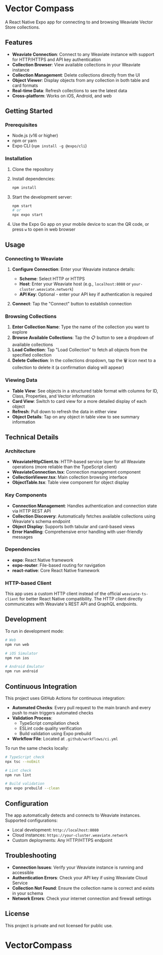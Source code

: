 # Vector Compass

A React Native Expo app for connecting to and browsing Weaviate Vector Store collections.

## Features

- **Weaviate Connection**: Connect to any Weaviate instance with support for HTTP/HTTPS and API key authentication
- **Collection Browser**: View available collections in your Weaviate instance
- **Collection Management**: Delete collections directly from the UI
- **Object Viewer**: Display objects from any collection in both table and card formats
- **Real-time Data**: Refresh collections to see the latest data
- **Cross-platform**: Works on iOS, Android, and web

## Getting Started

### Prerequisites

- Node.js (v16 or higher)
- npm or yarn
- Expo CLI (`npm install -g @expo/cli`)

### Installation

1. Clone the repository

2. Install dependencies:

   ```bash
   npm install
   ```

3. Start the development server:

   ```bash
   npm start
   # or
   npx expo start
   ```

4. Use the Expo Go app on your mobile device to scan the QR code, or press `w` to open in web browser

## Usage

### Connecting to Weaviate

1. **Configure Connection**: Enter your Weaviate instance details:
   - **Scheme**: Select HTTP or HTTPS
   - **Host**: Enter your Weaviate host (e.g., `localhost:8080` or `your-cluster.weaviate.network`)
   - **API Key**: Optional - enter your API key if authentication is required

2. **Connect**: Tap the "Connect" button to establish connection

### Browsing Collections

1. **Enter Collection Name**: Type the name of the collection you want to explore
2. **Browse Available Collections**: Tap the 📋 button to see a dropdown of available collections
3. **Load Collection**: Tap "Load Collection" to fetch all objects from the specified collection
4. **Delete Collection**: In the collections dropdown, tap the 🗑️ icon next to a collection to delete it (a confirmation dialog will appear)

### Viewing Data

- **Table View**: See objects in a structured table format with columns for ID, Class, Properties, and Vector information
- **Card View**: Switch to card view for a more detailed display of each object
- **Refresh**: Pull down to refresh the data in either view
- **Object Details**: Tap on any object in table view to see summary information

## Technical Details

### Architecture

- **WeaviateHttpClient.ts**: HTTP-based service layer for all Weaviate operations (more reliable than the TypeScript client)
- **WeaviateConnection.tsx**: Connection management component
- **CollectionViewer.tsx**: Main collection browsing interface
- **ObjectTable.tsx**: Table view component for object display

### Key Components

- **Connection Management**: Handles authentication and connection state via HTTP REST API
- **Collection Discovery**: Automatically fetches available collections using Weaviate's schema endpoint
- **Object Display**: Supports both tabular and card-based views
- **Error Handling**: Comprehensive error handling with user-friendly messages

### Dependencies

- **expo**: React Native framework
- **expo-router**: File-based routing for navigation
- **react-native**: Core React Native framework

### HTTP-based Client

This app uses a custom HTTP client instead of the official `weaviate-ts-client` for better React Native compatibility. The HTTP client directly communicates with Weaviate's REST API and GraphQL endpoints.

## Development

To run in development mode:

```bash
# Web
npm run web

# iOS Simulator
npm run ios

# Android Emulator
npm run android
```

## Continuous Integration

This project uses GitHub Actions for continuous integration:

- **Automated Checks**: Every pull request to the main branch and every push to main triggers automated checks
- **Validation Process**:
  - TypeScript compilation check
  - ESLint code quality verification
  - Build validation using Expo prebuild
- **Workflow File**: Located at `.github/workflows/ci.yml`

To run the same checks locally:

```bash
# TypeScript check
npx tsc --noEmit

# Lint check
npm run lint

# Build validation
npx expo prebuild --clean
```

## Configuration

The app automatically detects and connects to Weaviate instances. Supported configurations:

- Local development: `http://localhost:8080`
- Cloud instances: `https://your-cluster.weaviate.network`
- Custom deployments: Any HTTP/HTTPS endpoint

## Troubleshooting

- **Connection Issues**: Verify your Weaviate instance is running and accessible
- **Authentication Errors**: Check your API key if using Weaviate Cloud Service
- **Collection Not Found**: Ensure the collection name is correct and exists in your schema
- **Network Errors**: Check your internet connection and firewall settings

## License

This project is private and not licensed for public use.
# VectorCompass
